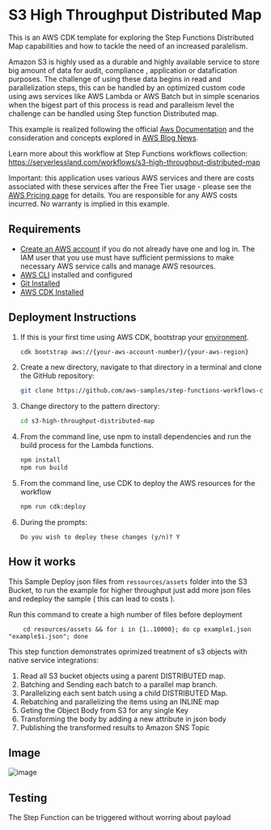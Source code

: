 # S3 High Throughput Distributed Map

This is an AWS CDK template for exploring the Step Functions Distributed Map capabilities and how to tackle the need of an increased paralelism.

Amazon S3 is highly used as a durable and highly available service to store big amount of data for audit, compliance , application or datafication purposes. The challenge of using these data begins in read and parallelization steps, this can be handled by an optimized custom code using aws services like AWS Lambda or AWS Batch but in simple scenarios when the bigest part of this process is read and paralleism level the challenge can be handled using Step function Distributed map. 

This example is realized following the official [Aws Documentation](https://docs.aws.amazon.com/step-functions/latest/dg/use-dist-map-orchestrate-large-scale-parallel-workloads.html) and the consideration and concepts explored in [AWS Blog News](https://aws.amazon.com/blogs/aws/step-functions-distributed-map-a-serverless-solution-for-large-scale-parallel-data-processing).

Learn more about this workflow at Step Functions workflows collection: https://serverlessland.com/workflows/s3-high-throughput-distributed-map

Important: this application uses various AWS services and there are costs associated with these services after the Free Tier usage - please see the [AWS Pricing page](https://aws.amazon.com/pricing/) for details. You are responsible for any AWS costs incurred. No warranty is implied in this example.


## Requirements

* [Create an AWS account](https://portal.aws.amazon.com/gp/aws/developer/registration/index.html) if you do not already have one and log in. The IAM user that you use must have sufficient permissions to make necessary AWS service calls and manage AWS resources.
* [AWS CLI](https://docs.aws.amazon.com/cli/latest/userguide/install-cliv2.html) installed and configured
* [Git Installed](https://git-scm.com/book/en/v2/Getting-Started-Installing-Git)
* [AWS CDK Installed](https://docs.aws.amazon.com/cdk/v2/guide/getting_started.html#getting_started_install)

## Deployment Instructions

1. If this is your first time using AWS CDK, bootstrap your [environment](https://docs.aws.amazon.com/cdk/v2/guide/getting_started.html#getting_started_bootstrap).

    ```bash
    cdk bootstrap aws://{your-aws-account-number}/{your-aws-region}
    ```

2. Create a new directory, navigate to that directory in a terminal and clone the GitHub repository:

    ```bash
    git clone https://github.com/aws-samples/step-functions-workflows-collection
    ```

3. Change directory to the pattern directory:

    ```bash
    cd s3-high-throughput-distributed-map
    ```

4. From the command line, use npm to install dependencies and run the build process for the Lambda functions.

    ```bash
    npm install
    npm run build
    ```

5. From the command line, use CDK to deploy the AWS resources for the workflow

    ```bash
    npm run cdk:deploy
    ```

6. During the prompts:

    ```text
    Do you wish to deploy these changes (y/n)? Y
    ```

## How it works

This Sample Deploy json files from `ressources/assets` folder into the S3 Bucket, to run the example for higher throughput just add more json files and redeploy the sample ( this can lead to costs ).

Run this command to create a high number of files before deployment

```shell
    cd resources/assets && for i in {1..10000}; do cp example1.json "example$i.json"; done
```

This step function demonstrates oprimized treatment of s3 objects with native service integrations:

1. Read all S3 bucket objects using a parent DISTRIBUTED map.
2. Batching and Sending each batch to a parallel map branch.
3. Parallelizing each sent batch using a child DISTRIBUTED Map.  
4. Rebatching and parallelizing the items using an INLINE map
5. Geting the Object Body from S3 for any single Key
6. Transforming the body by adding a new attribute in json body
7. Publishing the transformed results to Amazon SNS Topic


## Image

![image](./resources/stepfunctions_graph.png)

## Testing

The Step Function can be triggered without worring about payload
